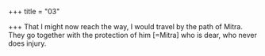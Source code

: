 +++
title = "03"

+++
That I might now reach the way, I would travel by the path of Mitra. They go together with the protection of him [=Mitra] who is dear, who  never does injury.  